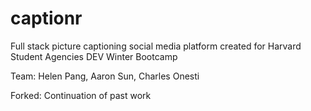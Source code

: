 # captionr
Full stack picture captioning social media platform created for Harvard Student Agencies DEV Winter Bootcamp

Team: Helen Pang, Aaron Sun, Charles Onesti

Forked: Continuation of past work
